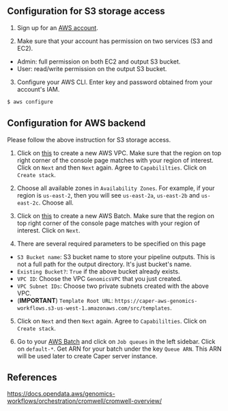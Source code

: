 ## Configuration for S3 storage access

1. Sign up for an [AWS account](https://aws.amazon.com/account/).

2. Make sure that your account has permission on two services (S3 and EC2).
- Admin: full permission on both EC2 and output S3 bucket.
- User: read/write permission on the output S3 bucket.

3. Configure your AWS CLI. Enter key and password obtained from your account's IAM.
```bash
$ aws configure
```

## Configuration for AWS backend

Please follow the above instruction for S3 storage access.

1. Click on [this](
https://console.aws.amazon.com/cloudformation/home?#/stacks/new?stackName=GenomicsVPC&templateURL=https://aws-quickstart.s3.amazonaws.com/quickstart-aws-vpc/templates/aws-vpc.template.yaml) to create a new AWS VPC. Make sure that the region on top right corner of the console page matches with your region of interest. Click on `Next` and then `Next` again. Agree to `Capabililties`. Click on `Create stack`.

2. Choose all available zones in `Availability Zones`. For example, if your region is `us-east-2`, then you will see `us-east-2a`, `us-east-2b` and  `us-east-2c`. Choose all.

3. Click on [this](https://console.aws.amazon.com/cloudformation/home?#/stacks/new?stackName=gwfcore&templateURL=https://aws-genomics-workflows.s3.amazonaws.com/src/templates/gwfcore/gwfcore-root.template.yaml) to create a new AWS Batch. Make sure that the region on top right corner of the console page matches with your region of interest. Click on `Next`.

4. There are several required parameters to be specified on this page
- `S3 Bucket name`: S3 bucket name to store your pipeline outputs. This is not a full path for the output directory. It's just bucket's name.
- `Existing Bucket?`: `True` if the above bucket already exists.
- `VPC ID`: Choose the VPC `GenomicsVPC` that you just created.
- `VPC Subnet IDs`: Choose two private subnets created with the above VPC.
- (**IMPORTANT**) `Template Root URL`: `https://caper-aws-genomics-workflows.s3-us-west-1.amazonaws.com/src/templates`.

5. Click on `Next` and then `Next` again. Agree to `Capabililties`. Click on `Create stack`.

6. Go to your [AWS Batch](https://console.aws.amazon.com/batch) and click on `Job queues` in the left sidebar. Click on `default-*`. Get ARN for your batch under the key `Queue ARN`. This ARN will be used later to create Caper server instance.



## References

https://docs.opendata.aws/genomics-workflows/orchestration/cromwell/cromwell-overview/
